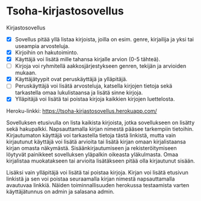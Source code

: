 # Tsoha-kirjastosovellus

Kirjastosovellus

- [x] Sovellus pitää yllä listaa kirjoista, joilla on esim. genre, kirjailija ja yksi tai useampia arvosteluja.
- [x] Kirjoihin on hakutoiminto.
- [x] Käyttäjä voi lisätä mille tahansa kirjalle arvion (0-5 tähteä).
- [ ] Kirjoja voi ryhmitellä aakkosjärjestykseen genren, tekijän ja arvioiden mukaan.
- [x] Käyttäjätyypit ovat peruskäyttäjä ja ylläpitäjä.
- [ ] Peruskäyttäjä voi lisätä arvosteluja, katsella kirjojen tietoja sekä tarkastella omaa lukulistaansa ja lisätä sinne kirjoja. 
- [x] Ylläpitäjä voi lisätä tai poistaa kirjoja kaikkien kirjojen luettelosta.

Heroku-linkki: https://tsoha-kirjastosovellus.herokuapp.com/

Sovelluksen etusivulla on lista kaikista kirjoista, jotka sovellukseen on lisätty sekä hakupalkki. Napsauttamalla kirjan nimestä pääsee tarkempiin tietoihin. Kirjautumaton käyttäjä voi tarkastella tietoja tästä linkistä, mutta vain kirjautunut käyttäjä voi lisätä arvioita tai lisätä kirjan omaan kirjalistaansa kirjan omasta näkymästä. Sisäänkirjautumiseen ja rekisteröitymiseen löytyvät painikkeet sovelluksen yläpalkin oikeasta yläkulmasta. Omaa kirjalistaa muokatakseen tai arvioita lisätäkseen pitää olla kirjautunut sisään. 

Lisäksi vain ylläpitäjä voi lisätä tai poistaa kirjoja. Kirjan voi lisätä etusivun linkistä ja sen voi poistaa seuraamalla kirjan nimestä napsauttamalla avautuvaa linkkiä. Näiden toiminnallisuuden herokussa testaamista varten käyttäjätunnus on admin ja salasana admin.
